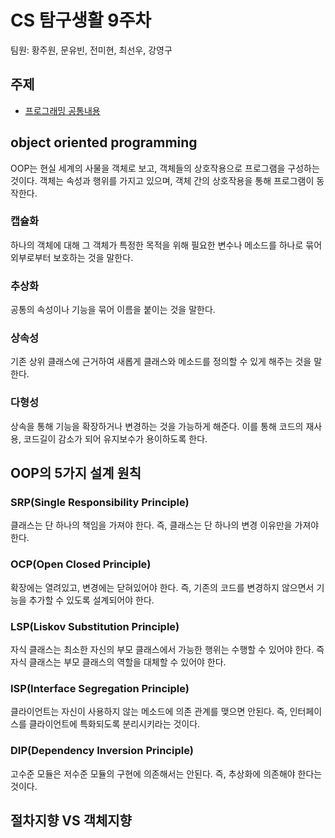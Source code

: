 # CS 탐구생활 9주차

팀원: 황주원, 문유빈, 전미현, 최선우, 강영구

## 주제

- [프로그래밍 공통내용](https://bin-kkwon.tistory.com/entry/1-%ED%94%84%EB%A1%9C%EA%B7%B8%EB%9E%98%EB%B0%8D-%EA%B3%B5%ED%86%B5)

## object oriented programming

OOP는 현실 세계의 사물을 객체로 보고, 객체들의 상호작용으로 프로그램을 구성하는 것이다. 객체는 속성과 행위를 가지고 있으며, 객체 간의 상호작용을 통해 프로그램이 동작한다.

### 캡슐화

하나의 객체에 대해 그 객체가 특정한 목적을 위해 필요한 변수나 메소드를 하나로 묶어 외부로부터 보호하는 것을 말한다.

### 추상화

공통의 속성이나 기능을 묶어 이름을 붙이는 것을 말한다.

### 상속성

기존 상위 클래스에 근거하여 새롭게 클래스와 메소드를 정의할 수 있게 해주는 것을 말한다.

### 다형성

상속을 통해 기능을 확장하거나 변경하는 것을 가능하게 해준다. 이를 통해 코드의 재사용, 코드길이 감소가 되어 유지보수가 용이하도록 한다.

## OOP의 5가지 설계 원칙

### SRP(Single Responsibility Principle)

클래스는 단 하나의 책임을 가져야 한다. 즉, 클래스는 단 하나의 변경 이유만을 가져야 한다.

### OCP(Open Closed Principle)

확장에는 열려있고, 변경에는 닫혀있어야 한다. 즉, 기존의 코드를 변경하지 않으면서 기능을 추가할 수 있도록 설계되어야 한다.

### LSP(Liskov Substitution Principle)

자식 클래스는 최소한 자신의 부모 클래스에서 가능한 행위는 수행할 수 있어야 한다. 즉 자식 클래스는 부모 클래스의 역할을 대체할 수 있어야 한다.

### ISP(Interface Segregation Principle)

클라이언트는 자신이 사용하지 않는 메소드에 의존 관계를 맺으면 안된다. 즉, 인터페이스를 클라이언트에 특화되도록 분리시키라는 것이다.

### DIP(Dependency Inversion Principle)

고수준 모듈은 저수준 모듈의 구현에 의존해서는 안된다. 즉, 추상화에 의존해야 한다는 것이다.

## 절차지향 VS 객체지향


